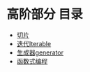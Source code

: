 # 高阶部分 目录
- [切片](./slice.md)
- [迭代Iterable](./iteration.md)
- [生成器generator](./generator.md)
- [函数式编程](./functional.md)
